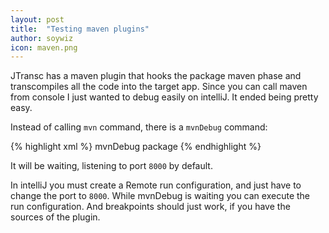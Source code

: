 ```yaml
---
layout: post
title:  "Testing maven plugins"
author: soywiz
icon: maven.png
---
```


JTransc has a maven plugin that hooks the package maven phase and transcompiles
all the code into the target app. Since you can call maven from console I just
wanted to debug easily on intelliJ. It ended being pretty easy.

Instead of calling `mvn` command, there is a `mvnDebug` command:

<!--more-->

{% highlight xml %}
mvnDebug package
{% endhighlight %}

It will be waiting, listening to port `8000` by default.

In intelliJ you must create a Remote run configuration, and just have to change the port to `8000`.
While mvnDebug is waiting you can execute the run configuration.
And breakpoints should just work, if you have the sources of the plugin.
